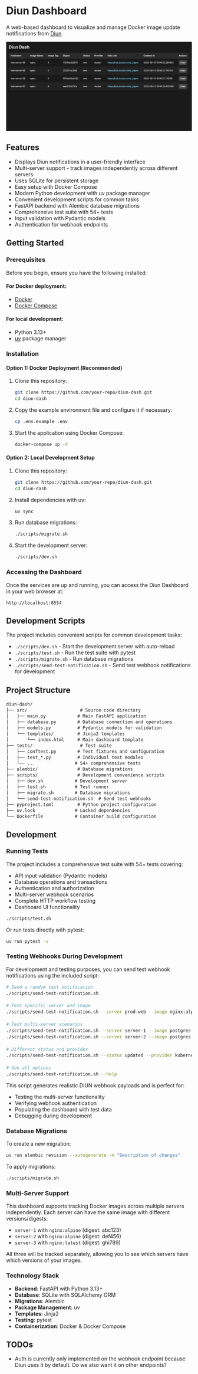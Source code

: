 # Diun Dashboard

A web-based dashboard to visualize and manage Docker image update notifications from [Diun](https://crazymax.dev/diun/).

![Diun Dashboard Screenshot](diun-dash-example.png)

## Features

*   Displays Diun notifications in a user-friendly interface
*   Multi-server support - track images independently across different servers
*   Uses SQLite for persistent storage
*   Easy setup with Docker Compose
*   Modern Python development with uv package manager
*   Convenient development scripts for common tasks
*   FastAPI backend with Alembic database migrations
*   Comprehensive test suite with 54+ tests
*   Input validation with Pydantic models
*   Authentication for webhook endpoints

## Getting Started

### Prerequisites

Before you begin, ensure you have the following installed:

#### For Docker deployment:
*   [Docker](https://docs.docker.com/get-docker/)
*   [Docker Compose](https://docs.docker.com/compose/install/)

#### For local development:
*   Python 3.13+
*   [uv](https://docs.astral.sh/uv/) package manager

### Installation

#### Option 1: Docker Deployment (Recommended)

1.  Clone this repository:

    ```bash
    git clone https://github.com/your-repo/diun-dash.git
    cd diun-dash
    ```

2.  Copy the example environment file and configure it if necessary:

    ```bash
    cp .env.example .env
    ```

3.  Start the application using Docker Compose:

    ```bash
    docker-compose up -d
    ```

#### Option 2: Local Development Setup

1.  Clone this repository:

    ```bash
    git clone https://github.com/your-repo/diun-dash.git
    cd diun-dash
    ```

2.  Install dependencies with uv:

    ```bash
    uv sync
    ```

3.  Run database migrations:

    ```bash
    ./scripts/migrate.sh
    ```

4.  Start the development server:

    ```bash
    ./scripts/dev.sh
    ```

### Accessing the Dashboard

Once the services are up and running, you can access the Diun Dashboard in your web browser at:

```
http://localhost:8554
```

## Development Scripts

The project includes convenient scripts for common development tasks:

*   `./scripts/dev.sh` - Start the development server with auto-reload
*   `./scripts/test.sh` - Run the test suite with pytest
*   `./scripts/migrate.sh` - Run database migrations
*   `./scripts/send-test-notification.sh` - Send test webhook notifications for development

## Project Structure

```
diun-dash/
├── src/                    # Source code directory
│   ├── main.py            # Main FastAPI application
│   ├── database.py        # Database connection and operations
│   ├── models.py          # Pydantic models for validation
│   └── templates/         # Jinja2 templates
│       └── index.html     # Main dashboard template
├── tests/                  # Test suite
│   ├── conftest.py        # Test fixtures and configuration
│   ├── test_*.py          # Individual test modules
│   └── ...               # 54+ comprehensive tests
├── alembic/               # Database migrations
├── scripts/               # Development convenience scripts
│   ├── dev.sh            # Development server
│   ├── test.sh           # Test runner
│   ├── migrate.sh        # Database migrations
│   └── send-test-notification.sh  # Send test webhooks
├── pyproject.toml         # Python project configuration
├── uv.lock               # Locked dependencies
└── Dockerfile            # Container build configuration
```

## Development

### Running Tests

The project includes a comprehensive test suite with 54+ tests covering:
- API input validation (Pydantic models)
- Database operations and transactions
- Authentication and authorization
- Multi-server webhook scenarios
- Complete HTTP workflow testing
- Dashboard UI functionality

```bash
./scripts/test.sh
```

Or run tests directly with pytest:
```bash
uv run pytest -v
```

### Testing Webhooks During Development

For development and testing purposes, you can send test webhook notifications using the included script:

```bash
# Send a random test notification
./scripts/send-test-notification.sh

# Test specific server and image
./scripts/send-test-notification.sh --server prod-web --image nginx:alpine

# Test multi-server scenarios
./scripts/send-test-notification.sh --server server-1 --image postgres:13
./scripts/send-test-notification.sh --server server-2 --image postgres:13

# Different status and provider
./scripts/send-test-notification.sh --status updated --provider kubernetes

# See all options
./scripts/send-test-notification.sh --help
```

This script generates realistic DIUN webhook payloads and is perfect for:
- Testing the multi-server functionality
- Verifying webhook authentication
- Populating the dashboard with test data
- Debugging during development

### Database Migrations

To create a new migration:

```bash
uv run alembic revision --autogenerate -m "Description of changes"
```

To apply migrations:

```bash
./scripts/migrate.sh
```

### Multi-Server Support

This dashboard supports tracking Docker images across multiple servers independently. Each server can have the same image with different versions/digests:

- `server-1` with `nginx:alpine` (digest: abc123)
- `server-2` with `nginx:alpine` (digest: def456) 
- `server-3` with `nginx:latest` (digest: ghi789)

All three will be tracked separately, allowing you to see which servers have which versions of your images.

### Technology Stack

*   **Backend**: FastAPI with Python 3.13+
*   **Database**: SQLite with SQLAlchemy ORM
*   **Migrations**: Alembic
*   **Package Management**: uv
*   **Templates**: Jinja2
*   **Testing**: pytest
*   **Containerization**: Docker & Docker Compose

## TODOs
- Auth is currently only implemented on the webhook endpoint because Diun uses it by default. Do we also want it on other endpoints?
